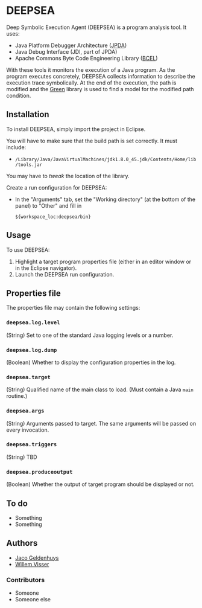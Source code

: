 # DEEPSEA

Deep Symbolic Execution Agent (DEEPSEA) is a program analysis tool.  It uses:

  * Java Platform Debugger Architecture ([JPDA](https://docs.oracle.com/javase/8/docs/technotes/guides/jpda/index.html))
  * Java Debug Interface (JDI, part of JPDA)
  * Apache Commons Byte Code Engineering Library ([BCEL](https://commons.apache.org/proper/commons-bcel/index.html))
  
With these tools it monitors the execution of a Java program.  As the program executes concretely, DEEPSEA collects information to describe the execution trace symbolically.  At the end of the execution, the path is modified and the [Green](http://www.green.green) library is used to find a model for the modified path condition.

## Installation

To install DEEPSEA, simply import the project in Eclipse.

You will have to make sure that the build path is set correctly.  It must include:

  * `/Library/Java/JavaVirtualMachines/jdk1.8.0_45.jdk/Contents/Home/lib/tools.jar`

You may have to *tweak* the location of the library.

Create a run configuration for DEEPSEA:
 
  * In the "Arguments" tab, set the "Working directory" (at the bottom of the panel) to "Other" and fill in
     
        ${workspace_loc:deepsea/bin}

## Usage

To use DEEPSEA:

 1. Highlight a target program properties file (either in an editor window or in the Eclipse navigator).
 2. Launch the DEEPSEA run configuration.

## Properties file

The properties file may contain the following settings:

### `deepsea.log.level`

(String) Set to one of the standard Java logging levels or a number.

### `deepsea.log.dump`

(Boolean) Whether to display the configuration properties in the log.

### `deepsea.target`

(String) Qualified name of the main class to load.  (Must contain a Java `main` routine.)

### `deepsea.args`

(String) Arguments passed to target.  The same arguments will be passed on every invocation.

### `deepsea.triggers`

(String) TBD

### `deepsea.produceoutput`

(Boolean) Whether the output of target program should be displayed or not.

## To do

  * Something
  * Something

## Authors

  * [Jaco Geldenhuys](mailto://geld@sun.ac.za)
  * [Willem Visser](mailto://wvisser@sun.ac.za)

### Contributors

  * Someone
  * Someone else

